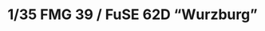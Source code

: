 ---
layout: product
title: "1/35 FMG 39 / FuSE 62D “Wurzburg”"
price: "3200" 
desc: "Maketa"
img_path: "/assets/img/DW35014.webp"
brand: "Das Werk"
available: false
special_offer: false
new: false
soon: false
cat: "010000"
subcat: "011100"
subsubcat: "0N/A"
sifra: "DW35014"
popular: false
---